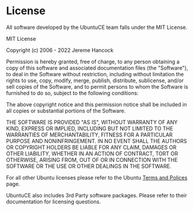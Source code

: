 # License

All software developed by the UbuntuCE team falls under the MIT License.

MIT License

Copyright (c) 2006 - 2022 Jereme Hancock

Permission is hereby granted, free of charge, to any person obtaining a copy
of this software and associated documentation files (the "Software"), to deal
in the Software without restriction, including without limitation the rights
to use, copy, modify, merge, publish, distribute, sublicense, and/or sell
copies of the Software, and to permit persons to whom the Software is
furnished to do so, subject to the following conditions:

The above copyright notice and this permission notice shall be included in all
copies or substantial portions of the Software.

THE SOFTWARE IS PROVIDED "AS IS", WITHOUT WARRANTY OF ANY KIND, EXPRESS OR
IMPLIED, INCLUDING BUT NOT LIMITED TO THE WARRANTIES OF MERCHANTABILITY,
FITNESS FOR A PARTICULAR PURPOSE AND NONINFRINGEMENT. IN NO EVENT SHALL THE
AUTHORS OR COPYRIGHT HOLDERS BE LIABLE FOR ANY CLAIM, DAMAGES OR OTHER
LIABILITY, WHETHER IN AN ACTION OF CONTRACT, TORT OR OTHERWISE, ARISING FROM,
OUT OF OR IN CONNECTION WITH THE SOFTWARE OR THE USE OR OTHER DEALINGS IN THE
SOFTWARE.

For all other Ubuntu licenses please refer to the Ubuntu [Terms and Polices](https://ubuntu.com/legal/terms-and-policies) page.

UbuntuCE also includes 3rd Party software packages. Please refer to their documentation for licensing questions.